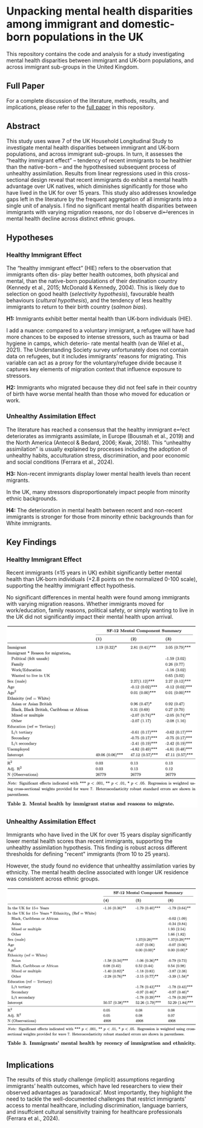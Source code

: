 # Unpacking mental health disparities among immigrant and domestic-born populations in the UK

This repository contains the code and analysis for a study investigating mental health disparities between immigrant and UK-born populations, and across immigrant sub-groups in the United Kingdom. 

## Full Paper
For a complete discussion of the literature, methods, results, and implications, please refer to the [full paper](/AAS-ImmigrantMH.pdf) in this repository.

## Abstract
This study uses wave 7 of the UK Household Longitudinal Study to investigate mental health disparities between immigrant and UK-born populations, and across immigrant sub-groups. In turn, it assesses the “healthy immigrant effect” – tendency of recent immigrants to be healthier than the native-born – and the hypothesised subsequent process of unhealthy assimilation. Results from linear regressions used in this cross-sectional design reveal that recent immigrants do exhibit a mental health advantage over UK natives, which diminishes significantly for those who have lived in the UK for over 15 years. This study also addresses knowledge gaps left in the literature by the frequent aggregation of all immigrants into a single unit of analysis. I find no significant mental health disparities between immigrants with varying migration reasons, nor do I observe di↵erences in mental health decline across distinct ethnic groups.

## Hypotheses

### Healthy Immigrant Effect
The “healthy immigrant effect” (HIE) refers to the observation that immigrants often dis- play better health outcomes, both physical and mental, than the native-born populations of their destination country (Kennedy et al., 2015; McDonald & Kennedy, 2004). This is likely due to selection on good health (*selectivity hypothesis*), favourable health behaviours (*cultural hypothesis*), and the tendency of less healthy immigrants to return to their birth country (*salmon bias*).

**H1:** Immigrants exhibit better mental health than UK-born individuals (HIE).

I add a nuance: compared to a voluntary immigrant, a refugee will have had more chances to be exposed to intense stressors, such as trauma or bad hygiene in camps, which deterio- rate mental health (van de Wiel et al., 2021). The Understanding Society survey unfortunately does not contain data on refugees, but it includes immigrants’ reasons for migrating. This variable can act as a proxy for the voluntary/refugee divide because it captures key elements of migration context that influence exposure to stressors.

**H2:** Immigrants who migrated because they did not feel safe in their country of birth have worse mental health than those who moved for education or work.

### Unhealthy Assimilation Effect
The literature has reached a consensus that the healthy immigrant e↵ect deteriorates as immigrants assimilate, in Europe (Bousmah et al., 2019) and the North America (Antecol & Bedard, 2006; Kwak, 2018). This “unhealthy assimilation” is usually explained by processes including the adoption of unhealthy habits, acculturation stress, discrimination, and poor economic and social conditions (Ferrara et al., 2024).

**H3:** Non-recent immigrants display lower mental health levels than recent migrants.

In the UK, many stressors disproportionately impact people from minority ethnic backgrounds.

**H4:** The deterioration in mental health between recent and non-recent immigrants is stronger for those from minority ethnic backgrounds than for White immigrants.

## Key Findings

### Healthy Immigrant Effect

Recent immigrants (≤15 years in UK) exhibit significantly better mental health than UK-born individuals (+2.8 points on the normalized 0-100 scale), supporting the healthy immigrant effect hypothesis.

No significant differences in mental health were found among immigrants with varying migration reasons. Whether immigrants moved for work/education, family reasons, political safety, or simply wanting to live in the UK did not significantly impact their mental health upon arrival.

![Figure: Healthy Immigrant Effect](figures/table2.png)

### Unhealthy Assimilation Effect

Immigrants who have lived in the UK for over 15 years display significantly lower mental health scores than recent immigrants, supporting the unhealthy assimilation hypothesis. This finding is robust across different thresholds for defining "recent" immigrants (from 10 to 25 years).

However, the study found no evidence that unhealthy assimilation varies by ethnicity. The mental health decline associated with longer UK residence was consistent across ethnic groups.

![Figure: Unhealthy Assimilation Effect](figures/table3.png)

## Implications

The results of this study challenge (implicit) assumptions regarding immigrants’ health outcomes, which have led researchers to view their observed advantages as ‘paradoxical’. Most importantly, they highlight the need to tackle the well-documented challenges that restrict immigrants’ access to mental healthcare, including discrimination, language barriers, and insuffcient cultural sensitivity training for healthcare professionals (Ferrara et al., 2024).
